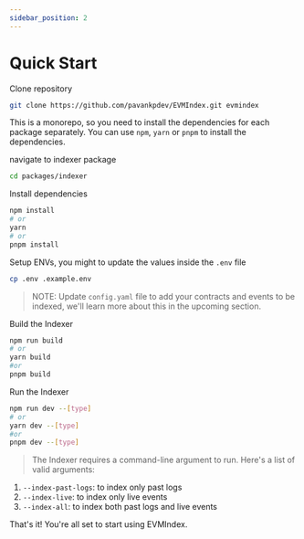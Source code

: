 ```yaml
---
sidebar_position: 2
---
```


# Quick Start

Clone repository
```bash
git clone https://github.com/pavankpdev/EVMIndex.git evmindex
```

This is a monorepo, so you need to install the dependencies for each package separately.
You can use `npm`, `yarn` or `pnpm` to install the dependencies.

navigate to indexer package
```bash
cd packages/indexer
```

Install dependencies
```bash
npm install 
# or
yarn
# or
pnpm install
```

Setup ENVs, you might to update the values inside the `.env` file
```bash
cp .env .example.env
```
> NOTE: Update `config.yaml` file to add your contracts and events to be indexed, we'll learn more about this in the upcoming section.

Build the Indexer
```bash
npm run build
# or
yarn build
#or
pnpm build
```

Run the Indexer
```bash
npm run dev --[type]
# or 
yarn dev --[type]
#or
pnpm dev --[type]
```
> The Indexer requires a command-line argument to run. Here's a list of valid arguments:
1. `--index-past-logs`: to index only past logs
2. `--index-live`: to index only live events
3. `--index-all`: to index both past logs and live events

That's it! You're all set to start using EVMIndex. 
